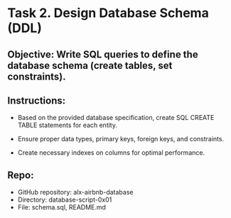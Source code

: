 # Task 2. Design Database Schema (DDL)

## Objective: Write SQL queries to define the database schema (create tables, set constraints).

## Instructions:

- Based on the provided database specification, create SQL CREATE TABLE statements for each entity.

- Ensure proper data types, primary keys, foreign keys, and constraints.

- Create necessary indexes on columns for optimal performance.

## Repo:

- GitHub repository: alx-airbnb-database
- Directory: database-script-0x01
- File: schema.sql, README.md
